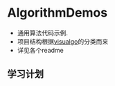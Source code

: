 # AlgorithmDemos

- 通用算法代码示例.
- 项目结构根据[visualgo](https://visualgo.net/en)的分类而来
- 详见各个readme

## 学习计划

